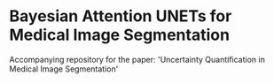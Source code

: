 # Bayesian Attention UNETs for Medical Image Segmentation
Accompanying repository for the paper: 'Uncertainty Quantification in Medical Image Segmentation' 
